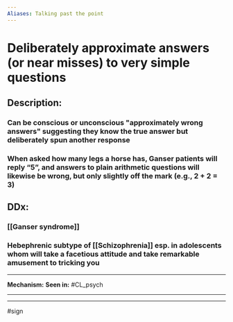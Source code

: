 ```yaml
---
Aliases: Talking past the point
---
```

# Deliberately approximate answers (or near misses) to very simple questions
## Description:
### Can be conscious or unconscious "approximately wrong answers" suggesting they know the true answer but deliberately spun another response
### When asked how many legs a horse has, Ganser patients will reply “5”, and answers to plain arithmetic questions will likewise be wrong, but only slightly off the mark (e.g., 2 + 2 = 3)
## DDx:
### [[Ganser syndrome]]
### Hebephrenic subtype of [[Schizophrenia]] esp. in adolescents whom will take a facetious attitude and take remarkable amusement to tricking you

---
**Mechanism:**
**Seen in:** #CL_psych 

---


---
#sign 